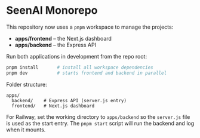 # SeenAI Monorepo

This repository now uses a `pnpm` workspace to manage the projects:

- **apps/frontend** – the Next.js dashboard
- **apps/backend** – the Express API

Run both applications in development from the repo root:

```bash
pnpm install       # install all workspace dependencies
pnpm dev           # starts frontend and backend in parallel
```

Folder structure:

```
apps/
  backend/    # Express API (server.js entry)
  frontend/   # Next.js dashboard
```

For Railway, set the working directory to `apps/backend` so the `server.js` file
is used as the start entry. The `pnpm start` script will run the backend and log
when it mounts.
